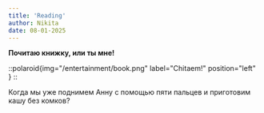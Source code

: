 ```yaml
---
title: 'Reading'
author: Nikita
date: 08-01-2025
---
```


**Почитаю книжку, или ты мне!**

::polaroid{img="/entertainment/book.png" label="Chitaem!" position="left" }
::

<!--more-->
Когда мы уже поднимем Анну с помощью пяти пальцев и приготовим кашу без комков?
